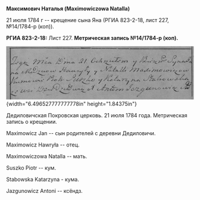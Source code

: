 **Максимович Наталья (Maximowiczowa Natalla)**

21 июля 1784 г -- крещение сына Яна (РГИА 823-2-18, лист 227, №14/1784-р
(коп)).

**РГИА 823-2-18:** Лист 227. **Метрическая запись №14/1784-р (коп).**

![](./media/afa26e7c1a5f205168ad3fb543e638630ac6a5f9.png){width="6.496527777777778in"
height="1.84375in"}

Дедиловичская Покровская церковь. 21 июля 1784 года. Метрическая запись
о крещении.

Maximowicz Jan -- сын родителей с деревни Дедиловичи.

Maximowicz Hawryła -- отец.

Maximowiczowa Natalla -- мать.

Suszko Piotr -- кум.

Stabowska Katarzyna - кума.

Jazgunowicz Antoni -- ксёндз.
